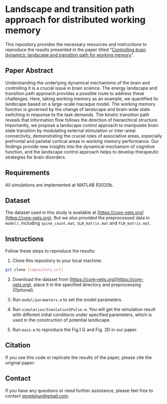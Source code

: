 # Landscape and transition path approach for distributed working memory

This repository provides the necessary resources and instructions to reproduce the results presented in the paper titled "[Controlling brain dynamics: landscape and transition path for working memory](
https://doi.org/10.48550/arXiv.2209.05002)".

## Paper Abstract

Understanding the underlying dynamical mechanisms of the brain and controlling it is a crucial issue in brain science. The energy landscape and transition path approach provides a possible route to address these challenges. Here, taking working memory as an example, we quantified its landscape based on a large-scale macaque model. The working memory function is governed by the change of landscape and brain-wide state switching in response to the task demands. The kinetic transition path reveals that information flow follows the direction of hierarchical structure. Importantly, we propose a landscape control approach to manipulate brain state transition by modulating external stimulation or inter-areal connectivity, demonstrating the crucial roles of associative areas, especially prefrontal and parietal cortical areas in working memory performance. Our findings provide new insights into the dynamical mechanism of cognitive function, and the landscape control approach helps to develop therapeutic strategies for brain disorders.

## Requirements

All simulations are implemented at MATLAB R2020b.

## Dataset

The dataset used in this study is available at [https://core-nets.org](https://core-nets.org). But we also provided the preprocessed data in `model/`, including `spine_count.mat`, `SLN_matrix.mat` and `FLN_matrix.mat`.



## Instructions

Follow these steps to reproduce the results:

1. Clone this repository to your local machine:

```bash
git clone [repository_url]
```

2. Download the dataset from [https://core-nets.org](https://core-nets.org), place it in the specified directory and preprocessing (Optional).

3. Run `model/parameters.m` to set the model parameters.

4. Run `simulation/SimulationIPulse.m`. You will get the simulation result with different initial conditions under specified parameters, which is used in the construction of potential landscape.

5. Run `main.m` to reproduce the Fig.1 G and Fig. 3D in our paper.

## Citation  

If you use this code or replicate the results of the paper, please cite the original paper:  


## Contact  

If you have any questions or need further assistance, please feel free to contact yeyeleijun@gmail.com.